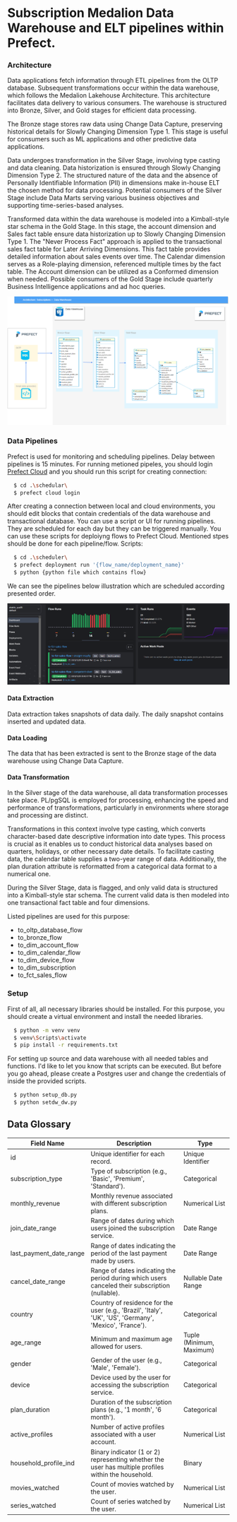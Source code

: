 # Subscription Medalion Data Warehouse and ELT pipelines within Prefect.

### Architecture
Data applications fetch information through ETL pipelines from the OLTP database. Subsequent transformations occur within the data warehouse, which follows the Medalion Lakehouse Architecture. This architecture facilitates data delivery to various consumers. The warehouse is structured into Bronze, Silver, and Gold stages for efficient data processing. 

The Bronze stage stores raw data using Change Data Capture, preserving historical details for Slowly Changing Dimension Type 1. This stage is useful for consumers such as ML applications and other predictive data applications.

Data undergoes transformation in the Silver Stage, involving type casting and data cleaning. Data historization is ensured through Slowly Changing Dimension Type 2. The structured nature of the data and the absence of Personally Identifiable Information (PII) in dimensions make in-house ELT the chosen method for data processing. Potential consumers of the Silver Stage include Data Marts serving various business objectives and supporting time-series-based analyses.

Transformed data within the data warehouse is modeled into a Kimball-style star schema in the Gold Stage. In this stage, the account dimension and Sales fact table ensure data historization up to Slowly Changing Dimension Type 1. The "Never Process Fact" approach is applied to the transactional sales fact table for Later Arriving Dimensions. This fact table provides detailed information about sales events over time. The Calendar dimension serves as a Role-playing dimension, referenced multiple times by the fact table. The Account dimension can be utilized as a Conformed dimension when needed. Possible consumers of the Gold Stage include quarterly Business Intelligence applications and ad hoc queries.


![alt text](https://github.com/shahinyusifli/dw-subscriptions/blob/main/document/architecture.png)


### Data Pipelines
Prefect is used for monitoring and scheduling pipelines. Delay between pipelines is 15 minutes. For running metioned pipeles, you should login [Prefect Cloud](https://www.prefect.io/cloud) and you should run this script for creating connection:
```bash
  $ cd .\schedular\
  $ prefect cloud login
```
After creating a connection between local and cloud environments, you should edit blocks that contain credentials of the data warehouse and transactional database. You can use a script or UI for running pipelines. They are scheduled for each day but they can be triggered manually.
You can use these scripts for deploiyng flows to Prefect Cloud. Mentioned stpes should be done for each pipeline/flow. Scripts:
```bash
  $ cd .\scheduler\ 
  $ prefect deployment run '{flow_name/deployment_name}'
  $ python {python file which contains flow}
```

We can see the pipelines below illustration which are scheduled according presented order.

![alt text](https://github.com/shahinyusifli/dw-subscriptions/blob/main/document/prefect-dasboard.png)

#### Data Extraction
Data extraction takes snapshots of data daily. The daily snapshot contains inserted and updated data. 

#### Data Loading
The data that has been extracted is sent to the Bronze stage of the data warehouse using Change Data Capture. 

#### Data Transformation
In the Silver stage of the data warehouse, all data transformation processes take place. PL/pgSQL is employed for processing, enhancing the speed and performance of transformations, particularly in environments where storage and processing are distinct.

Transformations in this context involve type casting, which converts character-based date descriptive information into date types. This process is crucial as it enables us to conduct historical data analyses based on quarters, holidays, or other necessary date details. To facilitate casting data, the calendar table supplies a two-year range of data. Additionally, the plan duration attribute is reformatted from a categorical data format to a numerical one.

During the Silver Stage, data is flagged, and only valid data is structured into a Kimball-style star schema. The current valid data is then modeled into one transactional fact table and four dimensions.

Listed pipelines are used for this purpose:
- to_oltp_database_flow
- to_bronze_flow
- to_dim_account_flow
- to_dim_calendar_flow
- to_dim_device_flow
- to_dim_subscription
- to_fct_sales_flow

### Setup
First of all, all necessary libraries should be installed. For this purpose, you should create a virtual environment and install the needed libraries.

```bash
  $ python -m venv venv
  $ venv\Scripts\activate
  $ pip install -r requirements.txt
```
For setting up source and data warehouse with all needed tables and functions. I'd like to let you know that scripts can be executed. But before you go ahead, please create a Postgres user and change the credentials of inside the provided scripts. 
```bash
  $ python setup_db.py
  $ python setdw_dw.py
```

## Data Glossary

| Field Name                | Description                                                                                           | Type                       |
|---------------------------|-------------------------------------------------------------------------------------------------------|----------------------------|
| id                        | Unique identifier for each record.                                                                    | Unique Identifier          |
| subscription_type         | Type of subscription (e.g., 'Basic', 'Premium', 'Standard').                                           | Categorical                |
| monthly_revenue           | Monthly revenue associated with different subscription plans.                                           | Numerical List             |
| join_date_range           | Range of dates during which users joined the subscription service.                                      | Date Range                 |
| last_payment_date_range   | Range of dates indicating the period of the last payment made by users.                                  | Date Range                 |
| cancel_date_range         | Range of dates indicating the period during which users canceled their subscription (nullable).       | Nullable Date Range        |
| country                   | Country of residence for the user (e.g., 'Brazil', 'Italy', 'UK', 'US', 'Germany', 'Mexico', 'France'). | Categorical                |
| age_range                 | Minimum and maximum age allowed for users.                                                            | Tuple (Minimum, Maximum)   |
| gender                    | Gender of the user (e.g., 'Male', 'Female').                                                          | Categorical                |
| device                    | Device used by the user for accessing the subscription service.                                        | Categorical                |
| plan_duration             | Duration of the subscription plans (e.g., '1 month', '6 month').                                       | Categorical                |
| active_profiles           | Number of active profiles associated with a user account.                                             | Numerical List             |
| household_profile_ind     | Binary indicator (1 or 2) representing whether the user has multiple profiles within the household.  | Binary                     |
| movies_watched            | Count of movies watched by the user.                                                                 | Numerical List             |
| series_watched            | Count of series watched by the user.                                                                 | Numerical List             |


